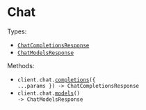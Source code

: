 # Chat

Types:

- <code><a href="./src/resources/chat.ts">ChatCompletionsResponse</a></code>
- <code><a href="./src/resources/chat.ts">ChatModelsResponse</a></code>

Methods:

- <code title="post /api/v1/chat/completions">client.chat.<a href="./src/resources/chat.ts">completions</a>({ ...params }) -> ChatCompletionsResponse</code>
- <code title="get /api/v1/models">client.chat.<a href="./src/resources/chat.ts">models</a>() -> ChatModelsResponse</code>

